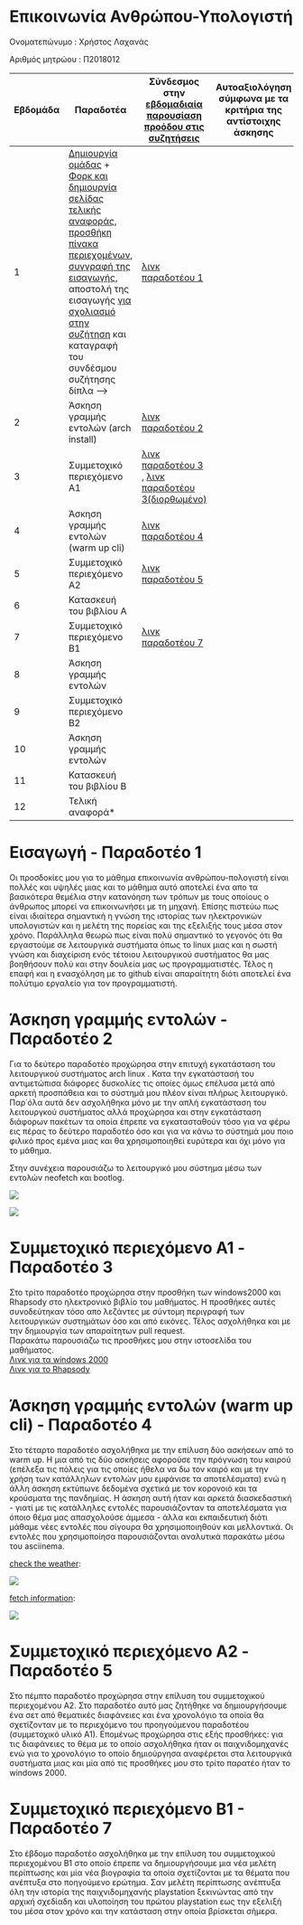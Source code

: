 # Επικοινωνία Ανθρώπου-Υπολογιστή
Ονοματεπώνυμο : Χρήστος Λαχανάς

Αριθμός μητρώου : Π2018012

| Εβδομάδα | Παραδοτέα | Σύνδεσμος στην [εβδομαδιαία παρουσίαση προόδου στις συζητήσεις](https://github.com/courses-ionio/help/discussions/categories/show-and-tell) | Αυτοαξιολόγηση σύμφωνα με τα κριτήρια της αντίστοιχης άσκησης |
| --- | --- | --- | --- |
| 1 |  [Δημιουργία ομάδας](https://github.com/courses-ionio/hci/discussions/1794) + [Φορκ και δημιουργία σελίδας τελικής αναφοράς](https://courses-ionio.github.io/help/guide/), [προσθήκη πίνακα περιεχομένων](https://raw.githubusercontent.com/courses-ionio/hci/master/README.md), [συγγραφή της εισαγωγής](https://courses-ionio.github.io/help/intro/), αποστολή της εισαγωγής [για σχολιασμό στην συζήτηση](https://github.com/courses-ionio/help/discussions/categories/show-and-tell) και καταγραφή του συνδέσμου συζήτησης δίπλα --> | [λινκ παραδοτέου 1](https://github.com/courses-ionio/help/discussions/888) | |
| 2 | Άσκηση γραμμής εντολών (arch install) |[λινκ παραδοτέου 2](https://github.com/courses-ionio/help/discussions/1163) | |
| 3 | Συμμετοχικό περιεχόμενο A1 |[λινκ παραδοτέου 3](https://github.com/courses-ionio/help/discussions/1219) , [λινκ παραδοτέου 3(διορθωμένο)](https://github.com/courses-ionio/help/discussions/1260)| |
| 4 | Άσκηση γραμμής εντολών (warm up cli) |[λινκ παραδοτέου 4](https://github.com/courses-ionio/help/discussions/1313)| |
| 5 | Συμμετοχικό περιεχόμενο A2 |[λινκ παραδοτέου 5](https://github.com/courses-ionio/help/discussions/1556) | |
| 6 | Κατασκευή του βιβλίου Α | | |
| 7 | Συμμετοχικό περιεχόμενο B1 |[λινκ παραδοτέου 7](https://github.com/courses-ionio/help/discussions/1695) | |
| 8 | Άσκηση γραμμής εντολών | | |
| 9 | Συμμετοχικό περιεχόμενο B2 | | |
| 10 | Άσκηση γραμμής εντολών | | |
| 11 | Κατασκευή του βιβλίου Β | | |
| 12 | Τελική αναφορά* | | |

 # Εισαγωγή - Παραδοτέο 1
 Οι προσδοκίες μου για το μάθημα επικοινωνία ανθρώπου-πολογιστή είναι πολλές και υψηλές μιας και το μάθημα αυτό αποτελεί ένα απο τα βασικότερα θεμέλια 
 στην κατανόηση των τρόπων με τους οποίους ο άνθρωπος μπορεί να επικοινωνήσει με τη μηχανή. Επίσης πιστεύω πως είναι ιδιαίτερα σημαντική η γνώση της ιστορίας
 των ηλεκτρονικών υπολογιστών και η μελέτη της πορείας και της εξελιξής τους μέσα στον χρόνο.
 Παράλληλα θεωρώ πως είναι πολύ σημαντικό το γεγονός ότι θα 
 εργαστούμε σε λειτουργικά συστήματα όπως το linux μιας και η σωστή γνώση και διαχείριση ενός τέτοιου λειτουργικού συστήματος θα μας βοηθήσουν πολύ και στην
 δουλεία μας ως προγραμματιστές. Τέλος η επαφή και η ενασχόληση με το github είναι απαραίτητη διότι αποτελεί 
 ένα πολύτιμο εργαλείο για τον προγραμματιστή.

# Άσκηση γραμμής εντολών - Παραδοτέο 2
Για το δεύτερο παραδοτέο προχώρησα στην επιτυχή εγκατάσταση του λειτουργικού συστήματος arch linux . Κατα την εγκατάστασή του αντιμετώπισα διάφορες δυσκολίες τις οποίες όμως επέλυσα μετά από αρκετή προσπάθεια και το σύστημά μου πλέον είναι πλήρως λειτουργικό. Παρ΄όλα αυτά δεν ασχολήθηκα μόνο με την απλή εγκατάσταση του λειτουργκού συστήματος αλλά προχώρησα και στην εγκατάσταση διάφορων πακέτων τα οποία έπρεπε να εγκατασταθούν τόσο για να φέρω εις πέρας το δεύτερο παραδοτέο όσο και για να κάνω το σύστημά μου ποιο φιλικό προς εμένα μιας και θα χρησιμοποιηθεί ευρύτερα και όχι μόνο για το μάθημα.

Στην συνέχεια παρουσιάζω το λειτουργικό μου σύστημα μέσω των εντολών neofetch και bootlog.

<a href="https://asciinema.org/a/kD3Ai7UQdS3VNRlAbrnjYx6ik" target="_blank"><img src="https://asciinema.org/a/kD3Ai7UQdS3VNRlAbrnjYx6ik.svg" /></a>

<a href="https://asciinema.org/a/n6zjtWyjE8VvcvdpVxEWyyKwH" target="_blank"><img src="https://asciinema.org/a/n6zjtWyjE8VvcvdpVxEWyyKwH.svg" /></a>

# Συμμετοχικό περιεχόμενο A1 - Παραδοτέο 3
Στο τρίτο παραδοτέο προχώρησα στην προσθήκη των windows2000 και Rhapsody στο ηλεκτρονικό βιβλίο του μαθήματος.
Η προσθήκες αυτές συνοδεύτηκαν τόσο απο λεζάντες με σύντομη περιγραφή των λειτουργικών συστημάτων όσο και από εικόνες.
Τέλος ασχολήθηκα και με την δημιουργία των απαραίτητων pull request.                                                                         
Παρακάτω παρουσιάζω τις προσθήκες μου στην ιστοσελίδα του μαθήματος.                                                         
[Λινκ για τα windows 2000](https://invicta-team-project.netlify.app/gallery/windows2000/?fbclid=IwAR21nAZ0z5TGrG01HGQd6KZMi4K39fSPNmHjRgy0Au-3hfy15K4cz7iwXqw)      
[Λινκ για το Rhapsody](https://invicta-team-project.netlify.app/gallery/rhapsody/?fbclid=IwAR2OyJ0U6biAgMvWZFGMzm9AF_xbRyOL0HhhqeJedcXKcqWOgbFz1BmFB4E)

# Άσκηση γραμμής εντολών (warm up cli) - Παραδοτέο 4
Στο τέταρτο παραδοτέο ασχολήθηκα με την επίλυση δύο ασκήσεων από το warm up. Η μια από τις δύο ασκήσεις αφορούσε την πρόγνωση του καιρού (επέλεξα τις πόλεις για τις οποίες ήθελα να δω τον καιρό και με την χρήση των κατάλληλων εντολών μου εμφάνισε τα αποτελέσματα) ενώ η άλλη άσκηση εκτύπωνε δεδομένα σχετικά με τον κορονοιό και τα κρούσματα της πανδημίας. Η άσκηση αυτή ήταν και αρκετά διασκεδαστική - γιατί με τις κατάλληλες εντολές παρουσιάζονταν τα αποτελέσματα για όποιο θέμα μας απασχολούσε άμμεσα - άλλα και εκπαιδευτική διότι μάθαμε νέες εντολές που σίγουρα θα χρησιμοποιηθούν και μελλοντικά. Οι εντολές που χρησιμοποίησα παρουσιάζονται αναλυτικά παρακάτω μέσω του asciinema.

[check the weather](https://github.com/chubin/wttr.in):

<a href="https://asciinema.org/a/e59zjFMIoWl39gBT0udJo6VUy" target="_blank"><img src="https://asciinema.org/a/e59zjFMIoWl39gBT0udJo6VUy.svg" /></a>

[fetch information](https://github.com/chubin/awesome-console-services):

<a href="https://asciinema.org/a/PSkj8rLP6ujJR5XzNgHUemYy8" target="_blank"><img src="https://asciinema.org/a/PSkj8rLP6ujJR5XzNgHUemYy8.svg" /></a>

# Συμμετοχικό περιεχόμενο A2 - Παραδοτέο 5
Στο πέμπτο παραδοτέο προχώρησα στην επίλυση του συμμετοχικού περιεχομένου Α2. Στο παραδοτέο αυτό μας ζητήθηκε να δημιουργήσουμε ένα σετ από θεματικές διαφάνειες και ένα χρονολόγιο τα οποία θα σχετίζονταν με το περιεχόμενο του προηγούμενου παραδοτέου (συμμετοχικό υλικό Α1). Επομένως προχώρησα στις εξής προσθήκες: για τις διαφάνειες το θέμα με το οποίο ασχολήθηκα ήταν οι παιχνιδομηχανές ενώ για το χρονολόγιο το οποίο δημιούργησα αναφέρεται στα λειτουργικά συστήματα μιας και μία από τις προσθήκες μου στο τρίτο παρατέο ήταν το windows 2000.

# Συμμετοχικό περιεχόμενο Β1 - Παραδοτέο 7
Στο έβδομο παραδοτέο ασχολήθηκα με την επίλυση του συμμετοχικού περιεχομένου Β1 στο οποίο έπρεπε να δημιουργήσουμε μια νέα μελέτη περίπτωσης και μία νέα βιογραφία τα οποία σχετίζονται με τα θέματα που ανέπτυξα στο ποηγούμενο ερώτημα. Σαν μελέτη περίπτωσης ανέπτυξα όλη την ιστορία της παιχνιδομηχανής playstation ξεκινώντας από την αρχική σχεδίαδη και υλοποίηση του πρώτου playstation εως την εξελιξή του μέσα στον χρόνο και την κατάσταση στην οποία βρίσκεται σήμερα.
